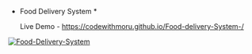 * Food Delivery System *

  Live Demo - https://codewithmoru.github.io/Food-delivery-System-/


  
<a href="https://ibb.co/kxPK4BZ"><img src="https://i.ibb.co/0czqC25/Food-Delivery-System.png" alt="Food-Delivery-System" border="0"></a>
